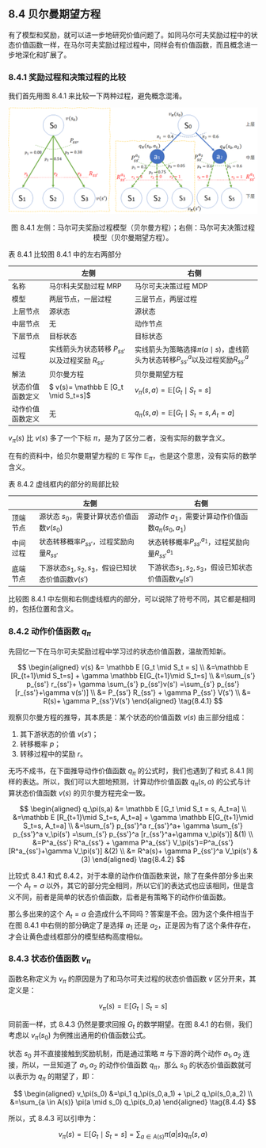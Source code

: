 ## 8.4 贝尔曼期望方程

有了模型和奖励，就可以进一步地研究价值问题了。如同马尔可夫奖励过程中的状态价值函数一样，在马尔可夫奖励过程过程中，同样会有价值函数，而且概念进一步地深化和扩展了。


### 8.4.1 奖励过程和决策过程的比较

我们首先用图 8.4.1 来比较一下两种过程，避免概念混淆。

<center>
<img src="./img/mdp-3.png">

图 8.4.1 左侧：马尔可夫奖励过程模型（贝尔曼方程）；右侧：马尔可夫决策过程模型（贝尔曼期望方程）。
</center>

表 8.4.1 比较图 8.4.1 中的左右两部分

||左侧|右侧|
|-|-|-|
|名称|马尔科夫奖励过程 MRP|马尔可夫决策过程 MDP
|模型|两层节点，一层过程|三层节点，两层过程|
|上层节点|源状态|源状态|
|中层节点|无|动作节点|
|下层节点|目标状态|目标状态|
|过程|实线箭头为状态转移 $P_{ss'}$ 以及过程奖励 $R_{ss'}$|实线箭头为策略选择$\pi(a \mid s)$，虚线箭头为状态转移$P^a_{ss'}$以及过程奖励$R^a_{ss'}$|
|解法|贝尔曼方程|贝尔曼期望方程|
|状态价值函数定义| $ v(s)= \mathbb E [G_t \mid S_t=s]$ | $v_\pi(s,a)=\mathbb E[G_t \mid S_t=s]$|
|动作价值函数定义|无|$q_\pi(s,a)=\mathbb E[G_t \mid S_t=s,A_t=a]$|

$v_\pi(s)$ 比 $v(s)$ 多了一个下标 $\pi$，是为了区分二者，没有实际的数学含义。

在有的资料中，给贝尔曼期望方程的 $\mathbb E$ 写作 $\mathbb E_\pi$，也是这个意思，没有实际的数学含义。


表 8.4.2 虚线框内的部分的局部比较

||左侧|右侧|
|-|-|-|
|顶端节点|源状态 $s_0$，需要计算状态价值函数$v(s_0)$|源动作 $a_1$，需要计算动作价值函数$q_{\pi}(s_0,a_1)$|
|中间过程|状态转移概率$P_{ss'}$，过程奖励向量$R_{ss'}$|状态转移概率$P_{ss'}^{a_1}$，过程奖励向量$R_{ss'}^{a_1}$|
|底端节点|下游状态$s_1,s_2,s_3$，假设已知状态价值函数$v(s')$|下游状态$s_1,s_2,s_3$，假设已知状态价值函数$v_{\pi}(s')$|

比较图 8.4.1 中左侧和右侧虚线框内的部分，可以说除了符号不同，其它都是相同的，包括位置和含义。

### 8.4.2 动作价值函数 $q_\pi$

先回忆一下在马尔可夫奖励过程中学习过的状态价值函数，温故而知新。

$$
\begin{aligned}
v(s) &= \mathbb E [G_t \mid S_t = s]
\\
&=\mathbb E [R_{t+1}\mid S_t=s] + \gamma \mathbb E[G_{t+1}\mid S_t=s]
\\
&=\sum_{s'} p_{ss'} r_{ss'}+ \gamma \sum_{s'} p_{ss'}v(s') =\sum_{s'} p_{ss'} [r_{ss'}+\gamma v(s')] 
\\
&= P_{ss'} R_{ss'} + \gamma P_{ss'} V(s')
\\
&= R(s)+ \gamma P_{ss'}V(s') 
\end{aligned}
\tag{8.4.1}
$$

观察贝尔曼方程的推导，其本质是：某个状态的价值函数 $v(s)$ 由三部分组成：
1. 其下游状态的价值 $v(s')$；
2. 转移概率 $p$；
2. 转移过程中的奖励 $r$。

无巧不成书，在下面推导动作价值函数 $q_\pi$ 的公式时，我们也遇到了和式 8.4.1 同样的表达。所以，我们可以大胆地预测，计算动作价值函数 $q_\pi(s,a)$ 的公式与计算状态价值函数 $v(s)$ 的贝尔曼方程完全一致。

$$
\begin{aligned}
q_\pi(s,a) &= \mathbb E [G_t \mid S_t = s, A_t=a]
\\
&=\mathbb E [R_{t+1}\mid S_t=s, A_t=a] + \gamma \mathbb E[G_{t+1}\mid S_t=s, A_t=a]
\\
&=\sum_{s'} p_{ss'}^a r_{ss'}^a+ \gamma \sum_{s'} p_{ss'}^a v_\pi(s') =\sum_{s'} p_{ss'}^a [r_{ss'}^a+\gamma v_\pi(s')] &(1)
\\
&=P^a_{ss'} R^a_{ss'} + \gamma P^a_{ss'} V_\pi(s')=P^a_{ss'}[R^a_{ss'}+\gamma V_\pi(s')] &(2)
\\
&= R^a(s)+ \gamma P_{ss'}^a V_\pi(s')  &(3)
\end{aligned}
\tag{8.4.2}
$$


比较式 8.4.1 和式 8.4.2，对于本章的动作价值函数来说，除了在条件部分多出来一个 $A_t=a$ 以外，其它的部分完全相同，所以它们的表达式也应该相同，但是含义不同，前者是简单的状态价值函数，后者是有策略下的动作价值函数。

那么多出来的这个 $A_t=a$ 会造成什么不同吗？答案是不会。因为这个条件相当于在图 8.4.1 中右侧的部分确定了是选择 $a_1$ 还是 $a_2$，正是因为有了这个条件存在，才会让黄色虚线框部分的模型结构高度相似。


### 8.4.3 状态价值函数 $v_\pi$

函数名称定义为 $v_\pi$ 的原因是为了和马尔可夫过程的状态价值函数 $v$ 区分开来，其定义是：

$$
v_\pi(s) = \mathbb E [G_t \mid S_t=s] \tag{8.4.3}
$$

同前面一样，式 8.4.3 仍然是要求回报 $G_t$ 的数学期望。在图 8.4.1 的右侧，我们考虑以 $v_\pi(s_0)$ 为例推出通用的价值函数公式。

状态 $s_0$ 并不直接接触到奖励机制，而是通过策略 $\pi$ 与下游的两个动作 $a_1,a_2$ 连接，所以，一旦知道了 $a_1,a_2$ 的动作价值函数 $q_\pi$，那么 $s_0$ 的状态价值函数就可以表示为 $q_\pi$ 的期望了，即：

$$
\begin{aligned}
v_\pi(s_0) &=\pi_1 q_\pi(s_0,a_1) + \pi_2 q_\pi(s_0,a_2)
\\
&=\sum_{a \in A(s)} \pi(a \mid s_0) q_\pi(s_0,a)
\end{aligned}
\tag{8.4.4}
$$

所以，式 8.4.3 可以引申为：

$$
v_\pi(s) = \mathbb E [G_t \mid S_t=s] = \sum_{a \in A(s)} \pi(a|s)q_\pi(s,a)
\tag{8.4.5}
$$
